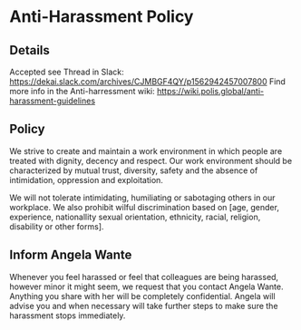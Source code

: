 # Anti-Harassment Policy
## Details
Accepted see Thread in Slack: https://dekai.slack.com/archives/CJMBGF4QY/p1562942457007800
Find more info in the Anti-harressment wiki: https://wiki.polis.global/anti-harassment-guidelines

## Policy
We strive to create and maintain a work environment in which people are treated with dignity, decency and respect. Our work environment should be characterized by mutual trust, diversity, safety and the absence of intimidation, oppression and exploitation.
 
We will not tolerate intimidating, humiliating or sabotaging others in our workplace. 
We also prohibit wilful discrimination based on [age, gender, experience, nationallity sexual orientation, ethnicity, racial, religion, disability or other forms].
 
## Inform Angela Wante
Whenever you feel harassed or feel that colleagues are being harassed, however minor it might seem, we request that you contact Angela Wante. Anything you share with her will be completely confidential. Angela will advise you and when necessary will take further steps to make sure the harassment stops immediately.


